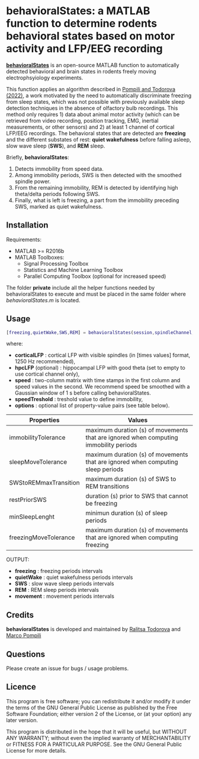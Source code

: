 # behavioralStates: a MATLAB function to determine rodents behavioral states based on motor activity and LFP/EEG recording

[**behavioralStates**](https://github.com/mnpompili/behavioralStates) is an open-source MATLAB function to automatically detected behavioral and brain states in rodents freely moving electrophsyiology experiments.

This function applies an algorithm described in [Pompili and Todorova (2022)](www.addresstothepaper.com), a work motivated by the need to automatically discriminate freezing from sleep states, which was not possible with previously available sleep detection techniques in the absence of olfactory bulb recordings. This method only requires 1) data about animal motor activity (which can be retrieved from video recording, position tracking, EMG, inertial measurements, or other sensors) and 2) at least 1 channel of cortical LFP/EEG recordings. The behavioral states that are detected are **freezing** and the different substates of rest: **quiet wakefulness** before falling asleep, slow wave sleep (**SWS**), and **REM** sleep. 

Briefly, **behavioralStates**: 
1) Detects immobility from speed data.  
2) Among immobility periods, SWS is then detected with the smoothed spindle power. 
3) From the remaining immobility, REM is detected by identifying high theta/delta periods following SWS. 
4) Finally, what is left is freezing, a part from the immobility preceding SWS, marked as quiet wakefulness.

## Installation

Requirements:

* MATLAB >= R2016b
* MATLAB Toolboxes:
  * Signal Processing Toolbox
  * Statistics and Machine Learning Toolbox
  * Parallel Computing Toolbox (optional for increased speed)

The folder **private** include all the helper functions needed by behavioralStates to execute and must be placed in the same folder where *behavioralStates.m* is located.

## Usage

```matlab
[freezing,quietWake,SWS,REM] = behavioralStates(session,spindleChannel,thetaChannel,speed,speedTresh,<options>)
```
where:
* **corticalLFP** : cortical LFP with visible spindles (in [times values] format, 1250 Hz recommended),
* **hpcLFP** (optional) : hippocampal LFP with good theta (set to empty to use cortical channel only),
* **speed** :  two-column matrix with time stamps in the first column and speed values in the second. We recommend speed be smoothed with a Gaussian window of 1 s before calling behavioralStates.
* **speedTreshold** : treshold value to define immobility,
* **options** : optional list of property-value pairs (see table below).

| Properties  | Values |
| ------------- | ------------- |
| immobilityTolerance  | maximum duration (s) of movements that are ignored when computing immobility periods  |
| sleepMoveTolerance  | maximum duration (s) of movements that are ignored when computing sleep periods  |
| SWStoREMmaxTransition | maximum duration (s) of SWS to REM transitions |
| restPriorSWS | duration (s) prior to SWS that cannot be freezing |
| minSleepLenght | minimun duration (s) of sleep periods |
| freezingMoveTolerance | maximum duration (s) of movements that are ignored when computing freezing |

OUTPUT:
* **freezing** : freezing periods intervals
* **quietWake** : quiet wakefulness periods intervals
* **SWS** : slow wave sleep periods intervals
* **REM** : REM sleep periods intervals
* **movement** : movement periods intervals

## Credits

**behavioralStates** is developed and maintained by [Ralitsa Todorova](https://braincomputation.org/people/) and [Marco Pompili](http://www.normalesup.org/~pompili/)

## Questions

Please create an issue for bugs / usage problems.

## Licence

This program is free software; you can redistribute it and/or modify it under the terms of the GNU General Public License as published by the Free Software Foundation; either version 2 of the License, or (at your option) any later version.

This program is distributed in the hope that it will be useful, but WITHOUT ANY WARRANTY; without even the implied warranty of MERCHANTABILITY or FITNESS FOR A PARTICULAR PURPOSE. See the GNU General Public License for more details.

